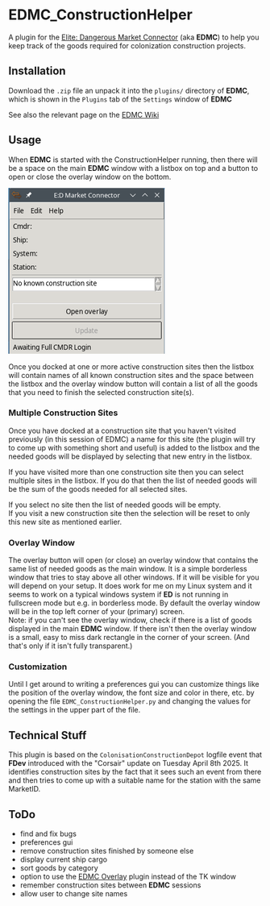 # EDMC_ConstructionHelper

A plugin for the [Elite: Dangerous Market Connector](https://github.com/EDCD/EDMarketConnector) (aka **EDMC**) to help you keep track of the goods required for
colonization construction projects.

## Installation

Download the `.zip` file an unpack it into the `plugins/` directory of **EDMC**, which is shown in the `Plugins` tab of the `Settings` window of **EDMC**

See also the relevant page on the [EDMC Wiki](https://github.com/EDCD/EDMarketConnector/wiki/Plugins)

## Usage
 
When **EDMC** is started with the ConstructionHelper running, then there will be a space on the main **EDMC** window with a listbox on top and a button 
to open or close the overlay window on the bottom. 

![Screenshot of empty EDMC main window](doc/EDMC_Main.png)

Once you docked at one or more active construction sites then the listbox will contain names of all known construction sites and the space between the 
listbox and the overlay window button will contain a list of all the goods that you need to finish the selected construction site(s).

### Multiple Construction Sites

Once you have docked at a construction site that you haven't visited previously (in this session of EDMC) a name for this site (the plugin will try to come 
up with something short and useful) is added to the listbox and the needed goods will be displayed by selecting that new entry in the listbox.

If you have visited more than one construction site then you can select multiple sites in the listbox. If you do that then the list of needed goods will be 
the sum of the goods needed for all selected sites.

If you select no site then the list of needed goods will be empty.\
If you visit a new construction site then the selection will be reset to only this new site as mentioned earlier.

### Overlay Window

The overlay button will open (or close) an overlay window that contains the same list of needed goods as the main window. It is a simple borderless window that
tries to stay above all other windows. If it will be visible for you will depend on your setup. It does work for me on my Linux system and it seems to work 
on a typical windows system if **ED** is not running in fullscreen mode but e.g. in borderless mode. By default the overlay window will be in the top left corner 
of your (primary) screen.\
Note: if you can't see the overlay window, check if there is a list of goods displayed in the main **EDMC** window. If there isn't then the overlay window is a 
small, easy to miss dark rectangle in the corner of your screen. (And that's only if it isn't fully transparent.)

### Customization

Until I get around to writing a preferences gui you can customize things like the position of the overlay window, the font size and color in there, etc. by 
opening the file `EDMC_ConstructionHelper.py` and changing the values for the settings in the upper part of the file.

## Technical Stuff

This plugin is based on the `ColonisationConstructionDepot` logfile event that **FDev** introduced with the "Corsair" update on Tuesday April 8th 2025.
It identifies construction sites by the fact that it sees such an event from there and then tries to come up with a suitable name for the station with the same 
MarketID. 

## ToDo 

- find and fix bugs
- preferences gui
- remove construction sites finished by someone else
- display current ship cargo
- sort goods by category
- option to use the [EDMC Overlay](https://github.com/inorton/EDMCOverlay) plugin instead of the TK window
- remember construction sites between **EDMC** sessions
- allow user to change site names
